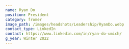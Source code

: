 ```yaml
---
name: Ryan Do
position: President
category: fromer
image_path: /images/headshots/Leadership/RyanDo.webp
contact_type: LinkedIn
contact: https://www.linkedin.com/in/ryan-do-umich/
g_year: Winter 2022
---
```

